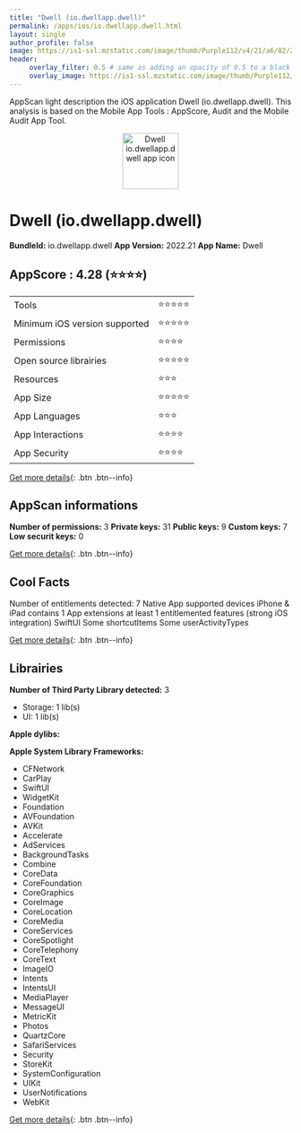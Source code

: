 ```yaml
---
title: "Dwell (io.dwellapp.dwell)"
permalink: /apps/ios/io.dwellapp.dwell.html
layout: single
author_profile: false
image: https://is1-ssl.mzstatic.com/image/thumb/Purple112/v4/21/a6/82/21a6828f-c561-3f40-3e90-0ea50586b115/AppIcon-1x_U007emarketing-0-7-0-85-220.png/512x512bb.jpg
header: 
     overlay_filter: 0.5 # same as adding an opacity of 0.5 to a black background
     overlay_image: https://is1-ssl.mzstatic.com/image/thumb/Purple112/v4/21/a6/82/21a6828f-c561-3f40-3e90-0ea50586b115/AppIcon-1x_U007emarketing-0-7-0-85-220.png/512x512bb.jpg
---
```

AppScan light description the iOS application Dwell (io.dwellapp.dwell). This analysis is based on the Mobile App Tools : AppScore, Audit and the Mobile Audit App Tool.

  
  
<div style="text-align: center;"><img src="https://is1-ssl.mzstatic.com/image/thumb/Purple112/v4/21/a6/82/21a6828f-c561-3f40-3e90-0ea50586b115/AppIcon-1x_U007emarketing-0-7-0-85-220.png/512x512bb.jpg" width="100" height="100" alt="Dwell io.dwellapp.dwell app icon"></div>  
  
# Dwell (io.dwellapp.dwell)

**BundleId:** io.dwellapp.dwell
**App Version:** 2022.21
**App Name:** Dwell


## AppScore : 4.28 (⭐️⭐️⭐️⭐️) 

<table>
<tr><td> Tools </td><td> ⭐️⭐️⭐️⭐️⭐️ </td></tr>
<tr><td> Minimum iOS version supported </td><td> ⭐️⭐️⭐️⭐️⭐️ </td></tr>
<tr><td> Permissions </td><td> ⭐️⭐️⭐️⭐️ </td></tr>
<tr><td> Open source librairies </td><td> ⭐️⭐️⭐️⭐️⭐️ </td></tr>
<tr><td> Resources </td><td> ⭐️⭐️⭐️ </td></tr>
<tr><td> App Size </td><td> ⭐️⭐️⭐️⭐️⭐️ </td></tr>
<tr><td> App Languages </td><td> ⭐️⭐️⭐️ </td></tr>
<tr><td> App Interactions </td><td> ⭐️⭐️⭐️⭐️ </td></tr>
<tr><td> App Security </td><td> ⭐️⭐️⭐️⭐️ </td></tr>
</table>

[Get more details](/pricing.html){: .btn .btn--info}  
  
## AppScan informations 

**Number of permissions:** 3
**Private keys:** 31
**Public keys:** 9
**Custom keys:** 7
**Low securit keys:** 0
  
[Get more details](/pricing.html){: .btn .btn--info}

## Cool Facts

Number of entitlements detected: 7
Native App
supported devices iPhone & iPad
contains 1 App extensions
at least 1 entitlemented features (strong iOS integration)
SwiftUI
Some shortcutItems 
Some userActivityTypes
  
[Get more details](/pricing.html){: .btn .btn--info}

## Librairies 
**Number of Third Party Library detected:** 3
- Storage: 1 lib(s)
- UI: 1 lib(s)

**Apple dylibs:**


**Apple System Library Frameworks:**
- CFNetwork
- CarPlay
- SwiftUI
- WidgetKit
- Foundation
- AVFoundation
- AVKit
- Accelerate
- AdServices
- BackgroundTasks
- Combine
- CoreData
- CoreFoundation
- CoreGraphics
- CoreImage
- CoreLocation
- CoreMedia
- CoreServices
- CoreSpotlight
- CoreTelephony
- CoreText
- ImageIO
- Intents
- IntentsUI
- MediaPlayer
- MessageUI
- MetricKit
- Photos
- QuartzCore
- SafariServices
- Security
- StoreKit
- SystemConfiguration
- UIKit
- UserNotifications
- WebKit


  
[Get more details](/pricing.html){: .btn .btn--info}

